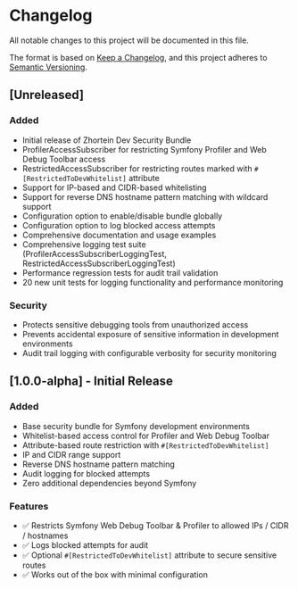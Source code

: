 # Changelog

All notable changes to this project will be documented in this file.

The format is based on [Keep a Changelog](https://keepachangelog.com/en/1.0.0/),
and this project adheres to [Semantic Versioning](https://semver.org/spec/v2.0.0.html).

## [Unreleased]

### Added
- Initial release of Zhortein Dev Security Bundle
- ProfilerAccessSubscriber for restricting Symfony Profiler and Web Debug Toolbar access
- RestrictedAccessSubscriber for restricting routes marked with `#[RestrictedToDevWhitelist]` attribute
- Support for IP-based and CIDR-based whitelisting
- Support for reverse DNS hostname pattern matching with wildcard support
- Configuration option to enable/disable bundle globally
- Configuration option to log blocked access attempts
- Comprehensive documentation and usage examples
- Comprehensive logging test suite (ProfilerAccessSubscriberLoggingTest, RestrictedAccessSubscriberLoggingTest)
- Performance regression tests for audit trail validation
- 20 new unit tests for logging functionality and performance monitoring

### Security
- Protects sensitive debugging tools from unauthorized access
- Prevents accidental exposure of sensitive information in development environments
- Audit trail logging with configurable verbosity for security monitoring

## [1.0.0-alpha] - Initial Release

### Added
- Base security bundle for Symfony development environments
- Whitelist-based access control for Profiler and Web Debug Toolbar
- Attribute-based route restriction with `#[RestrictedToDevWhitelist]`
- IP and CIDR range support
- Reverse DNS hostname pattern matching
- Audit logging for blocked attempts
- Zero additional dependencies beyond Symfony

### Features
- ✅ Restricts Symfony Web Debug Toolbar & Profiler to allowed IPs / CIDR / hostnames
- ✅ Logs blocked attempts for audit
- ✅ Optional `#[RestrictedToDevWhitelist]` attribute to secure sensitive routes
- ✅ Works out of the box with minimal configuration
